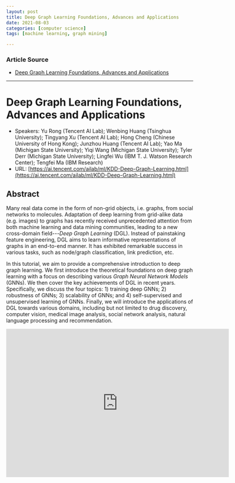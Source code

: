 ```yaml
---
layout: post
title: Deep Graph Learning Foundations, Advances and Applications
date: 2021-08-03
categories: [computer science]
tags: [machine learning, graph mining]

---
```


### Article Source

* [Deep Graph Learning Foundations, Advances and Applications](https://www.youtube.com/watch?v=cK1hSxrf01o)


---


# Deep Graph Learning Foundations, Advances and Applications


* Speakers: Yu Rong (Tencent AI Lab); Wenbing Huang (Tsinghua University); Tingyang Xu (Tencent AI Lab); Hong Cheng (Chinese University of Hong Kong); Junzhou Huang (Tencent AI Lab); Yao Ma (Michigan State University); Yiqi Wang (Michigan State University); Tyler Derr (Michigan State University); Lingfei Wu (IBM T. J. Watson Research Center); Tengfei Ma (IBM Research)
* URL: [https://ai.tencent.com/ailab/ml/KDD-Deep-Graph-Learning.html](https://ai.tencent.com/ailab/ml/KDD-Deep-Graph-Learning.html)



## Abstract

Many real data come in the form of non-grid objects, i.e. graphs, from social networks to molecules. Adaptation of deep learning from grid-alike data (e.g. images) to graphs has recently received unprecedented attention from both machine learning and data mining communities, leading to a new cross-domain field---*Deep Graph Learning* (DGL). Instead of painstaking feature engineering, DGL aims to learn informative representations of graphs in an end-to-end manner. It has exhibited remarkable success in various tasks, such as node/graph classification, link prediction, etc.

In this tutorial, we aim to provide a comprehensive introduction to deep graph learning. We first introduce the theoretical foundations on deep graph learning with a focus on describing various *Graph Neural Network Models* (GNNs). We then cover the key achievements of DGL in recent years. Specifically, we discuss the four topics: 1) training deep GNNs; 2) robustness of GNNs; 3) scalability of GNNs; and 4) self-supervised and unsupervised learning of GNNs. Finally, we will introduce the applications of DGL towards various domains, including but not limited to drug discovery, computer vision, medical image analysis, social network analysis, natural language processing and recommendation.


<iframe width="600" height="400" src="https://www.youtube.com/embed/cK1hSxrf01o" title="YouTube video player" frameborder="0" allow="accelerometer; autoplay; clipboard-write; encrypted-media; gyroscope; picture-in-picture" allowfullscreen></iframe>